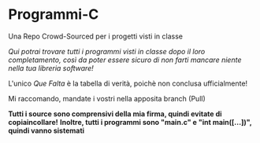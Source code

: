 Programmi-C
===========

Una Repo Crowd-Sourced per i progetti visti in classe

*Qui potrai trovare tutti i programmi visti in classe dopo
il loro completamento, così da poter essere sicuro di non
farti mancare niente nella tua libreria software!*

L'unico *<span title="Che manca">Que Falta</span>* è la tabella di verità, poichè non conclusa ufficialmente!

Mi raccomando, mandate i vostri nella apposita branch (Pull)

**Tutti i source sono comprensivi della mia firma, quindi evitate di copiaincollare!**
**Inoltre, tutti i programmi sono "main.c" e "int main([...])", quindi vanno sistemati**
